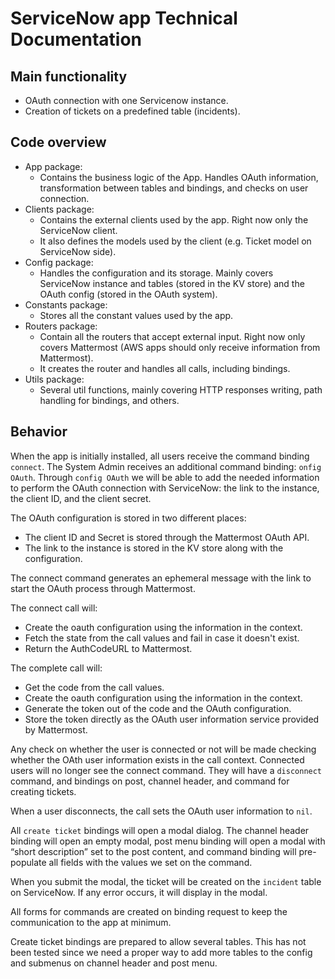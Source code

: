 # ServiceNow app Technical Documentation

## Main functionality

- OAuth connection with one Servicenow instance.
- Creation of tickets on a predefined table (incidents).

## Code overview

- App package:
  - Contains the business logic of the App. Handles OAuth information, transformation between tables and bindings, and checks on user connection.
- Clients package:
  - Contains the external clients used by the app. Right now only the ServiceNow client.
  - It also defines the models used by the client (e.g. Ticket model on ServiceNow side).
- Config package:
  - Handles the configuration and its storage. Mainly covers ServiceNow instance and tables (stored in the KV store) and the OAuth config (stored in the OAuth system).
- Constants package:
  - Stores all the constant values used by the app.
- Routers package:
  - Contain all the routers that accept external input. Right now only covers Mattermost (AWS apps should only receive information from Mattermost).
  - It creates the router and handles all calls, including bindings.
- Utils package:
  - Several util functions, mainly covering HTTP responses writing, path handling for bindings, and others.

## Behavior

When the app is initially installed, all users receive the command binding `connect`. The System Admin receives an additional command binding: `onfig OAuth`. Through `config OAuth` we will be able to add the needed information to perform the OAuth connection with ServiceNow: the link to the instance, the client ID, and the client secret.

The OAuth configuration is stored in two different places:
- The client ID and Secret is stored through the Mattermost OAuth API. 
- The link to the instance is stored in the KV store along with the configuration.

The connect command generates an ephemeral message with the link to start the OAuth process through Mattermost.

The connect call will:
- Create the oauth configuration using the information in the context.
- Fetch the state from the call values and fail in case it doesn't exist.
- Return the AuthCodeURL to Mattermost.

The complete call will:
- Get the code from the call values.
- Create the oauth configuration using the information in the context.
- Generate the token out of the code and the OAuth configuration.
- Store the token directly as the OAuth user information service provided by Mattermost.

Any check on whether the user is connected or not will be made checking whether the OAth user information exists in the call context. Connected users will no longer see the connect command. They will have a `disconnect` command, and bindings on post, channel header, and command for creating tickets.

When a user disconnects, the call sets the OAuth user information to `nil`.

All `create ticket` bindings will open a modal dialog. The channel header binding will open an empty modal, post menu binding will open a modal with “short description” set to the post content, and command binding will pre-populate all fields with the values we set on the command.

When you submit the modal, the ticket will be created on the `incident` table on ServiceNow. If any error occurs, it will display in the modal.

All forms for commands are created on binding request to keep the communication to the app at minimum.

Create ticket bindings are prepared to allow several tables. This has not been tested since we need a proper way to add more tables to the config and submenus on channel header and post menu.
